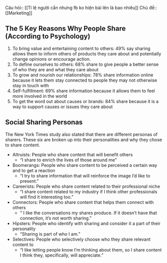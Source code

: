 Câu hỏi:: [[Tỉ lệ người cần nhưng fb ko hiện bài lên là bao nhiêu]]
Chủ đề:: [[Marketing]]
## The 5 Key Reasons Why People Share (According to Psychology)

1.  To bring value and entertaining content to others: 49% say sharing allows them to inform others of products they care about and potentially change opinions or encourage action.
2.  To define ourselves to others: 68% share to give people a better sense of who they are and what they care about
3.  To grow and nourish our relationships: 78% share information online because it lets them stay connected to people they may not otherwise stay in touch with
4.  Self-fulfillment: 69% share information because it allows them to feel more involved in the world
5.  To get the word out about causes or brands: 84% share because it is a way to support causes or issues they care about

## Social Sharing Personas

The New York Times study also stated that there are different personas of sharers. These six are broken up into their personalities and why they chose to share content.

-   Altruists: People who share content that will benefit others
    -   “I share to enrich the lives of those around me”
-   Boomerangs: People who share content to be perceived a certain way and to get a reaction
    -   “I try to share information that will reinforce the image I’d like to present.”
-   Careerists: People who share content related to their professional niche
    -   “I share content related to my industry if I think other professionals will find it interesting too.”
-   Connectors: People who share content that helps them connect with others
    -   “ I like the conversations my shares produce. If it doesn’t have that connection, it’s not worth sharing.”
-   Hipsters: People who identify with sharing and consider it a part of their personality
    -   “Sharing is part of who I am.”
-   Selectives: People who selectively choose who they share relevant content to
    -   “I like letting people know I’m thinking about them, so I share content I think they, specifically, will appreciate.”